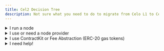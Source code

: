 ```yaml
---
title: Cel2 Decision Tree
description: Not sure what you need to do to migrate from Celo L1 to Celo L2?
---
```


<details>
  <summary>I run a node</summary>
  
  Follow the [node upgrade instructions](docs/cel2/l2-operator-guide.md).

</details>
<details>
  <summary>I use or need a node provider</summary>

  The following node providers will be available shortly after the migration to Cel2:

  - [Quicknode](https://www.quicknode.com/chains/celo) (not yet verified)
  - [Infura](https://www.infura.io/networks/celo) (not yet verified)
  - [DSRV](https://drpc.org/chainlist/celo) (not yet verified)


  If none of the above work for you, you can use cLabs best effort hosted node: [Forno](https://docs.celo.org/network/node/forno).
</details>

<details>
  <summary>I use ContractKit or Fee Abstraction (ERC-20 gas tokens)</summary>

  **Required** versions for SDK and libraries:
  - [@celo/connect >=6.1.0](https://www.npmjs.com/package/@celo/connect)
  - [@celo/contractkit >=8.1.1](https://www.npmjs.com/package/@celo/contractkit)
  - [@celo/celocli >=5.1.1](https://www.npmjs.com/package/@celo/celocli)
  - [@viem >=2](https://www.npmjs.com/package/viem)
  
  <details>
  <summary>I need more information on ContractKit...</summary>
    
  Have a look at the [ContractKit Cel2 Guide](https://docs.google.com/document/d/1F-9OtZeFOhB7SbgWyUHjOgxBwF-749URZDK0OpgtAqE/edit)
  
  </details>
  
</details>

<details>
  <summary>I need help!</summary>

  Reach out to us!

  - Technical question? [celo-org discussions on GitHub](https://github.com/orgs/celo-org/discussions/categories/cel2)
  - Any type of question? Reach out on [Discord](https://chat.celo.org) in the #celo-L2-support channel


Forum: 

  Also check out these resources:
  
  - [Celo Docs](docs/welcome.md)
  - [Celo L2 Specifications](https://specs.celo.org/)
  - [Transaction types on Celo](https://github.com/celo-org/txtypes)
  - [Celo Forum](https://forum.celo.org/)
  
</details>
